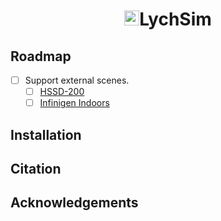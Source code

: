 <div align="center">
  <h1><a href="https://emoji.gg/emoji/4976-lychee-fruit"><img src="https://cdn3.emoji.gg/emojis/4976-lychee-fruit.png" width="24px" height="24px" alt="lychee_fruit"></a>LychSim</h1>
</div>

## Roadmap

- [ ] Support external scenes.
  - [ ] [HSSD-200](https://3dlg-hcvc.github.io/hssd/)
  - [ ] [Infinigen Indoors](https://github.com/princeton-vl/infinigen)

## Installation

## Citation

## Acknowledgements

